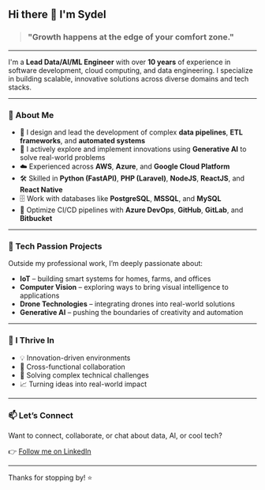 ## Hi there 👋 I'm Sydel

> ### "Growth happens at the edge of your comfort zone."

---

I'm a **Lead Data/AI/ML Engineer** with over **10 years** of experience in software development, cloud computing, and data engineering. I specialize in building scalable, innovative solutions across diverse domains and tech stacks.

---

### 🧠 About Me

- 💼 I design and lead the development of complex **data pipelines**, **ETL frameworks**, and **automated systems**
- 🤖 I actively explore and implement innovations using **Generative AI** to solve real-world problems
- ☁️ Experienced across **AWS**, **Azure**, and **Google Cloud Platform**
- 🛠️ Skilled in **Python (FastAPI)**, **PHP (Laravel)**, **NodeJS**, **ReactJS**, and **React Native**
- 🗄️ Work with databases like **PostgreSQL**, **MSSQL**, and **MySQL**
- 🚀 Optimize CI/CD pipelines with **Azure DevOps**, **GitHub**, **GitLab**, and **Bitbucket**

---

### 🔬 Tech Passion Projects

Outside my professional work, I’m deeply passionate about:
- **IoT** – building smart systems for homes, farms, and offices
- **Computer Vision** – exploring ways to bring visual intelligence to applications
- **Drone Technologies** – integrating drones into real-world solutions
- **Generative AI** – pushing the boundaries of creativity and automation

---

### 🌱 I Thrive In

- 💡 Innovation-driven environments  
- 🤝 Cross-functional collaboration  
- 🧩 Solving complex technical challenges  
- 📈 Turning ideas into real-world impact

---

### 📫 Let’s Connect

Want to connect, collaborate, or chat about data, AI, or cool tech?

👉 [Follow me on LinkedIn](https://www.linkedin.com/comm/mynetwork/discovery-see-all?usecase=PEOPLE_FOLLOWS&followMember=sydel-palinlin)

---

Thanks for stopping by! ⭐
